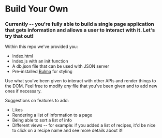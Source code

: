 # Build Your Own
### Currently -- you're fully able to build a single page application that gets information and allows a user to interact with it. Let's try that out!

Within this repo we've provided you:
 - Index.html
 - Index.js with an init function
 - A db.json file that can be used with JSON server
 - Pre-installed [Bulma](https://bulma.io/) for styling

Use what you've been given to interact with other APIs and render things to the DOM. Feel free to modify _any_ file that you've been given and to add new ones if necessary.

Suggestions on features to add:
 * Likes
 * Rendering a list of information to a page
 * Being able to sort a list of info
 * Different views -- for example: if you added a list of recipes, it'd be nice to click on a recipe name and see more details about it!
